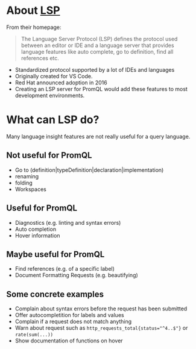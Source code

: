 # About [LSP](https://microsoft.github.io/language-server-protocol/)

From their homepage:

> The Language Server Protocol (LSP) defines the protocol used between an editor or IDE and a language server that provides language features like auto complete, go to definition, find all references etc.

* Standardized protocol supported by a lot of IDEs and languages
* Originally created for VS Code.
* Red Hat announced adoption in 2016
* Creating an LSP server for PromQL would add these features to most development environments.

# What can LSP do?
Many language insight features are not really useful for a query language.

## Not useful for PromQL
* Go to (definition|typeDefinition|declaration|implementation)
* renaming
* folding
* Workspaces

## Useful for PromQL
* Diagnostics (e.g. linting and syntax errors)
* Auto completion
* Hover information

## Maybe useful for PromQL
* Find references (e.g. of a specific label)
* Document Formatting Requests (e.g. beautifying)

## Some concrete examples
* Complain about syntax errors before the request has been submitted
* Offer autocompletition for labels and values
* Complain if a request does not match anything
* Warn about request such as `http_requests_total{status="^4..$"}` or `rate(sum(...))`
* Show documentation of functions on hover
